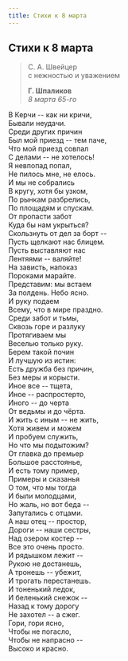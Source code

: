 ```yaml
---
title: Стихи к 8 марта
---
```

## Стихи к 8 марта

> С. А. Швейцер  
> с нежностью и уважением
>
> **Г. Шпаликов**  
> *8 марта 65-го*

В Керчи -- как ни кричи,  
Бывали неудачи.  
Среди других причин  
Был мой приезд -- тем паче,  
Что мой приезд совпал  
С делами -- не хотелось!  
Я невпопад попал,  
Не пилось мне, не елось.  
И мы не собрались  
В кругу, хотя бы узком,  
По рынкам разбрелись,  
По площадям и спускам.  
От пропасти забот  
Куда бы нам укрыться?  
Скользнуть от дел за борт --  
Пусть щелкают нас блицем.  
Пусть выставляют нас  
Лентяями -- валяйте!  
На зависть, напоказ  
Пороками марайте.  
Представим: мы встаем  
За полдень. Небо ясно.  
И руку подаем  
Всему, что в мире праздно.  
Среди забот и тьмы,  
Сквозь горе и разлуку  
Протягиваем мы  
Веселью только руку.  
Берем такой почин  
И лучшую из истин:  
Есть дружба без причин,  
Без меры и корысти.  
Иное все -- тщета,  
Иное -- распростерто,  
Иного -- до черта  
От ведьмы и до чёрта.  
И жить с иным -- не жить,  
Хотя живем и можем  
И пробуем служить,  
Но что мы подытожим?  
От главка до премьер  
Большое расстоянье,  
И есть тому пример,  
Примеры и сказанья  
О том, что мы тогда  
И были молодцами,  
Но жаль, но вот беда --  
Запутались с отцами.  
А наш отец -- простор,  
Дороги -- наши сестры,  
Над озером костер --  
Все это очень просто.  
И рядышком лежит --  
Рукою не достанешь,  
А тронешь -- убежит,  
И трогать перестанешь.  
И тоненький ледок,  
И беленький снежок --  
Назад к тому дорогу  
Не захотел -- а сжег.  
Гори, гори ясно,  
Чтобы не погасло,  
Чтобы не напрасно --  
Высоко и красно.
